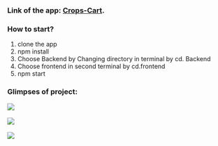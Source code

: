 ### Link of the app: [Crops-Cart](https:/).
### How to start?
1. clone the app
2. npm install
3. Choose Backend by Changing directory in terminal by cd. Backend
4. Choose frontend in second terminal by cd.frontend
5. npm start 

### Glimpses of project:
<img src="./src/assets/one.png" />
<br>
<br>
<img src="./src/assets/two.png" />
<br>
<br>
<img src="./src/assets/three.png" />
